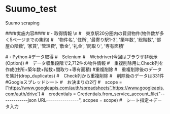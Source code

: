 # Suumo_test
Suumo scraping


####実施内容####
#・取得情報 \n
#　東京駅20分圏内の賃貸物件(物件数が多く5ページまでの集約)
#　'物件名', '住所', '最寄り駅1-3', '築年数', '総階数', '部屋の階数', '家賃', '管理費', '敷金', '礼金', '間取り', '専有面積'

#・Python
#データ取得
#　Selenium
#　Webdriver(今回はブラウザ非表示(Option))
#　データ収集段階で2,712件の物件情報
#　重複削除用にCheck列を作成(住所+築年数+階数+間取り+専有面積)
#重複削除
#　重複削除後のデータを集計(drop_duplicates)
#　Check列から重複削除
#　削除後のデータは331件
#Googleスプレッドシート
#　お決まりの2行
#　scope = ['https://www.googleapis.com/auth/spreadsheets','https://www.googleapis.com/auth/drive']
#　credentials = Credentials.from_service_account_file("-------------json URL----------------", scopes = scope)
#　シート指定→データ入力


